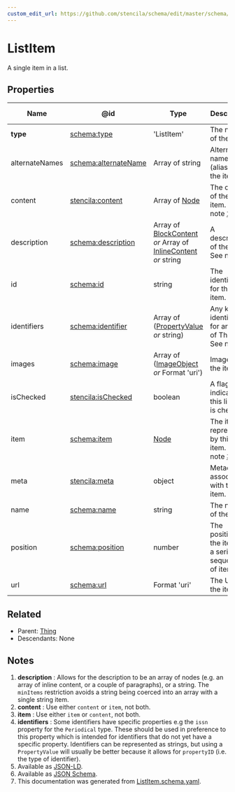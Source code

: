 ```yaml
---
custom_edit_url: https://github.com/stencila/schema/edit/master/schema/ListItem.schema.yaml
---
```


# ListItem

A single item in a list.

## Properties

| Name           | @id                                                             | Type                                                                                                                   | Description                                                         | Inherited from                   |
| -------------- | --------------------------------------------------------------- | ---------------------------------------------------------------------------------------------------------------------- | ------------------------------------------------------------------- | -------------------------------- |
| **type**       | [schema:type](https://schema.org/type)                          | 'ListItem'                                                                                                             | The name of the type.                                               | [Entity](../Other/Entity.md)     |
| alternateNames | [schema:alternateName](https://schema.org/alternateName)        | Array of string                                                                                                        | Alternate names (aliases) for the item.                             | [Thing](../Other/Thing.md)       |
| content        | [stencila:content](https://schema.stenci.la/content.jsonld)     | Array of [Node](../Other/Node.md)                                                                                      | The content of the list item. See note [2](#notes).                 | [ListItem](../Prose/ListItem.md) |
| description    | [schema:description](https://schema.org/description)            | Array of [BlockContent](../Prose/BlockContent.md) _or_ Array of [InlineContent](../Prose/InlineContent.md) _or_ string | A description of the item. See note [1](#notes).                    | [Thing](../Other/Thing.md)       |
| id             | [schema:id](https://schema.org/id)                              | string                                                                                                                 | The identifier for this item.                                       | [Entity](../Other/Entity.md)     |
| identifiers    | [schema:identifier](https://schema.org/identifier)              | Array of ([PropertyValue](../Other/PropertyValue.md) _or_ string)                                                      | Any kind of identifier for any kind of Thing. See note [4](#notes). | [Thing](../Other/Thing.md)       |
| images         | [schema:image](https://schema.org/image)                        | Array of ([ImageObject](../Media/ImageObject.md) _or_ Format 'uri')                                                    | Images of the item.                                                 | [Thing](../Other/Thing.md)       |
| isChecked      | [stencila:isChecked](https://schema.stenci.la/isChecked.jsonld) | boolean                                                                                                                | A flag to indicate if this list item is checked.                    | [ListItem](../Prose/ListItem.md) |
| item           | [schema:item](https://schema.org/item)                          | [Node](../Other/Node.md)                                                                                               | The item represented by this list item. See note [3](#notes).       | [ListItem](../Prose/ListItem.md) |
| meta           | [stencila:meta](https://schema.stenci.la/meta.jsonld)           | object                                                                                                                 | Metadata associated with this item.                                 | [Entity](../Other/Entity.md)     |
| name           | [schema:name](https://schema.org/name)                          | string                                                                                                                 | The name of the item.                                               | [Thing](../Other/Thing.md)       |
| position       | [schema:position](https://schema.org/position)                  | number                                                                                                                 | The position of the item in a series or sequence of items.          | [ListItem](../Prose/ListItem.md) |
| url            | [schema:url](https://schema.org/url)                            | Format 'uri'                                                                                                           | The URL of the item.                                                | [Thing](../Other/Thing.md)       |

## Related

-   Parent: [Thing](../Other/Thing.md)
-   Descendants: None

## Notes

1.  **description** : Allows for the description to be an array of nodes (e.g. an array of inline content, or a couple of paragraphs), or a string. The `minItems` restriction avoids a string being coerced into an array with a single string item.
2.  **content** : Use either `content` or `item`, not both.
3.  **item** : Use either `item` or `content`, not both.
4.  **identifiers** : Some identifiers have specific properties e.g the `issn` property for the `Periodical` type. These should be used in preference to this property which is intended for identifiers that do not yet have a specific property. Identifiers can be represented as strings, but using a `PropertyValue` will usually be better because it allows for `propertyID` (i.e. the type of identifier).
5.  Available as [JSON-LD](https://schema.stenci.la/ListItem.jsonld).
6.  Available as [JSON Schema](https://schema.stenci.la/v1/ListItem.schema.json).
7.  This documentation was generated from [ListItem.schema.yaml](https://github.com/stencila/schema/blob/master/schema/ListItem.schema.yaml).

